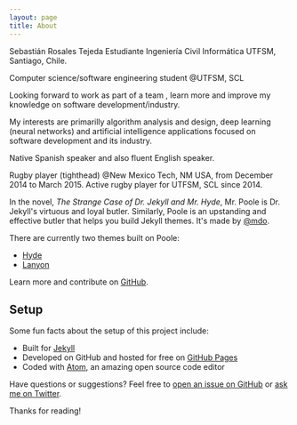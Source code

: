 ```yaml
---
layout: page
title: About
---
```


<p class="message">
Sebastián Rosales Tejeda  
Estudiante Ingeniería Civil Informática UTFSM, Santiago, Chile.
</p>
Computer science/software engineering student @UTFSM, SCL

Looking forward to work as part of a team , learn more and improve my knowledge on software development/industry.

My interests are primarilly algorithm analysis and design, deep learning (neural networks) and artificial intelligence applications focused on software development and its industry.

Native Spanish speaker and also fluent English speaker.

Rugby player (tighthead) @New Mexico Tech, NM USA, from December 2014 to March 2015. Active rugby player for UTFSM, SCL since 2014.

In the novel, *The Strange Case of Dr. Jekyll and Mr. Hyde*, Mr. Poole is Dr. Jekyll's virtuous and loyal butler. Similarly, Poole is an upstanding and effective butler that helps you build Jekyll themes. It's made by [@mdo](https://twitter.com/mdo).

There are currently two themes built on Poole:

- [Hyde](https://hyde.getpoole.com)
- [Lanyon](https://lanyon.getpoole.com)

Learn more and contribute on [GitHub](https://github.com/poole).

## Setup

Some fun facts about the setup of this project include:

- Built for [Jekyll](https://jekyllrb.com)
- Developed on GitHub and hosted for free on [GitHub Pages](https://pages.github.com)
- Coded with [Atom](https://atom.io), an amazing open source code editor

Have questions or suggestions? Feel free to [open an issue on GitHub](https://github.com/poole/poole/issues/new) or [ask me on Twitter](https://twitter.com/mdo).

Thanks for reading!
